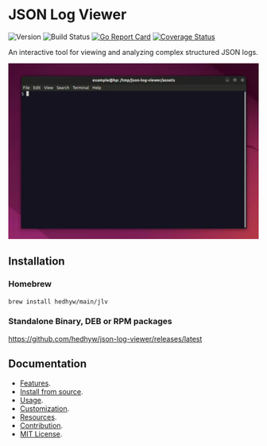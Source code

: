 # JSON Log Viewer

![Version](https://img.shields.io/github/v/tag/hedhyw/json-log-viewer)
![Build Status](https://github.com/hedhyw/json-log-viewer/actions/workflows/check.yml/badge.svg)
[![Go Report Card](https://goreportcard.com/badge/github.com/hedhyw/json-log-viewer)](https://goreportcard.com/report/github.com/hedhyw/json-log-viewer)
[![Coverage Status](https://coveralls.io/repos/github/hedhyw/json-log-viewer/badge.svg?branch=main)](https://coveralls.io/github/hedhyw/json-log-viewer?branch=main)

An interactive tool for viewing and analyzing complex structured JSON logs.

![Animation](./assets/animation.webp)

## Installation

### Homebrew

```shell
brew install hedhyw/main/jlv
```

### Standalone Binary, DEB or RPM packages

https://github.com/hedhyw/json-log-viewer/releases/latest

## Documentation

- [Features](docs/features.md).
- [Install from source](docs/install-from-source.md).
- [Usage](docs/usage.md).
- [Customization](docs/customization.md).
- [Resources](docs/resources.md).
- [Contribution](docs/CONTRIBUTING).
- [MIT License](LICENSE).
